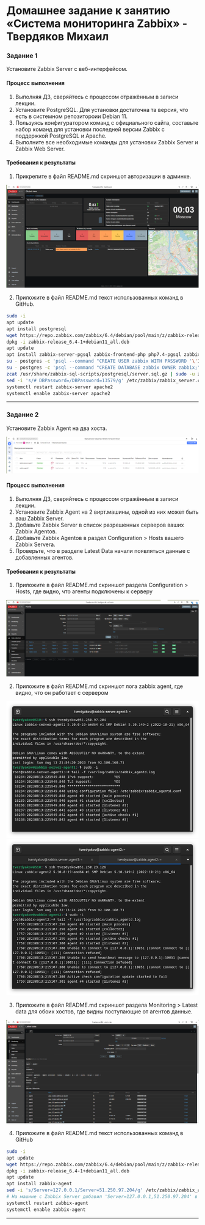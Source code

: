 # Домашнее задание к занятию «Система мониторинга Zabbix» - Твердяков Михаил

### Задание 1 

Установите Zabbix Server с веб-интерфейсом.

#### Процесс выполнения
1. Выполняя ДЗ, сверяйтесь с процессом отражённым в записи лекции.
2. Установите PostgreSQL. Для установки достаточна та версия, что есть в системном репозитороии Debian 11.
3. Пользуясь конфигуратором команд с официального сайта, составьте набор команд для установки последней версии Zabbix с поддержкой PostgreSQL и Apache.
4. Выполните все необходимые команды для установки Zabbix Server и Zabbix Web Server.

#### Требования к результаты 
1. Прикрепите в файл README.md скриншот авторизации в админке.

![png](https://github.com/tverdyakov/Zabbix-hw-1/blob/main/screenshots/Задание%201.png)

2. Приложите в файл README.md текст использованных команд в GitHub.
```bash
sudo -i
apt update
apt install postgresql
wget https://repo.zabbix.com/zabbix/6.4/debian/pool/main/z/zabbix-release/zabbix-release_6.4-1+debian11_all.deb
dpkg -i zabbix-release_6.4-1+debian11_all.deb
apt update
apt install zabbix-server-pgsql zabbix-frontend-php php7.4-pgsql zabbix-apache-conf zabbix-sql-scripts
su - postgres -c 'psql --command "CREATE USER zabbix WITH PASSWORD '\'13579\'';"'
su - postgres -c 'psql --command "CREATE DATABASE zabbix OWNER zabbix;"'
zcat /usr/share/zabbix-sql-scripts/postgresql/server.sql.gz | sudo -u zabbix psql zabbix
sed -i 's/# DBPassword=/DBPassword=13579/g' /etc/zabbix/zabbix_server.conf
systemctl restart zabbix-server apache2
systemctl enable zabbix-server apache2
```
---

### Задание 2 

Установите Zabbix Agent на два хоста.

![png](https://github.com/tverdyakov/Zabbix-hw-1/blob/main/screenshots/VM's.png)

#### Процесс выполнения
1. Выполняя ДЗ, сверяйтесь с процессом отражённым в записи лекции.
2. Установите Zabbix Agent на 2 вирт.машины, одной из них может быть ваш Zabbix Server.
3. Добавьте Zabbix Server в список разрешенных серверов ваших Zabbix Agentов.
4. Добавьте Zabbix Agentов в раздел Configuration > Hosts вашего Zabbix Servera.
5. Проверьте, что в разделе Latest Data начали появляться данные с добавленных агентов.

#### Требования к результаты 
1. Приложите в файл README.md скриншот раздела Configuration > Hosts, где видно, что агенты подключены к серверу

![png](https://github.com/tverdyakov/Zabbix-hw-1/blob/main/screenshots/Задание%202.1.png)

2. Приложите в файл README.md скриншот лога zabbix agent, где видно, что он работает с сервером

![png](https://github.com/tverdyakov/Zabbix-hw-1/blob/main/screenshots/Задание%202.2.1.png)
![png](https://github.com/tverdyakov/Zabbix-hw-1/blob/main/screenshots/Задание%202.2.2.png)

3. Приложите в файл README.md скриншот раздела Monitoring > Latest data для обоих хостов, где видны поступающие от агентов данные.

![png](https://github.com/tverdyakov/Zabbix-hw-1/blob/main/screenshots/Задание%202.3.png)

4. Приложите в файл README.md текст использованных команд в GitHub
```bash
sudo -i
apt update
wget https://repo.zabbix.com/zabbix/6.4/debian/pool/main/z/zabbix-release/zabbix-release_6.4-1+debian11_all.deb
dpkg -i zabbix-release_6.4-1+debian11_all.deb
apt update
apt install zabbix-agent
sed -i 's/Server=127.0.0.1/Server=51.250.97.204/g' /etc/zabbix/zabbix_agentd.conf
# На машине с Zabbix Server добавил 'Server=127.0.0.1,51.250.97.204' в файл /etc/zabbix/zabbix_agentd.conf
systemctl restart zabbix-agent
systemctl enable zabbix-agent
```
---
